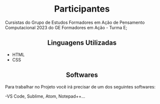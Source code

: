 <h1 align="center"> Participantes </h1> 

Cursistas do Grupo de Estudos Formadores em Ação de Pensamento Computacional 2023 do GE Formadores em Ação - Turma E;

<h2 align="center"> Linguagens Utilizadas </h2> 

- HTML
- CSS

<h2 align="center"> Softwares </h2> 

Para trabalhar no Projeto você irá precisar de um dos seguintes softwares:

-VS Code, Sublime, Atom, Notepad++...
